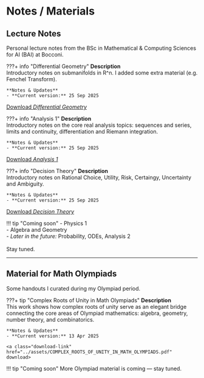 # Notes / Materials

## Lecture Notes

Personal lecture notes from the BSc in Mathematical & Computing Sciences for AI (BAI) at Bocconi. 

???+ info "Differential Geometry"
    **Description**  
    Introductory notes on submanifolds in R^n. I added some extra material (e.g. Fenchel  Transform).

    **Notes & Updates**  
    - **Current version:** 25 Sep 2025  

   <a class="download-link" href="../assets/DIFFERENTIAL_GEOMETRY.pdf" download>Download *Differential Geometry*</a>

???+ info "Analysis 1"
    **Description**  
    Introductory notes on the core real analysis topics: sequences and series, limits and continuity, differentiation and Riemann integration.

    **Notes & Updates**  
    - **Current version:** 25 Sep 2025  

   <a class="download-link" href="../assets/ANALYSIS_1.pdf" download>Download *Analysis 1*</a>

???+ info "Decision Theory"
    **Description**  
    Introductory notes on Rational Choice, Utility, Risk, Certaingy, Uncertainty and Ambiguity.

    **Notes & Updates**  
    - **Current version:** 25 Sep 2025  
 
   <a class="download-link" href="../assets/DECISION_THEORY.pdf" download>Download *Decision Theory*</a>

!!! tip "Coming soon"
    - Physics 1  
    - Algebra and Geometry  
    - *Later in the future:* Probability, ODEs, Analysis 2  
    <br>Stay tuned.
    
---

## Material for Math Olympiads

Some handouts I curated during my Olympiad period. 

???+ tip "Complex Roots of Unity in Math Olympiads"
    **Description**  
    This work shows how complex roots of unity serve as an elegant bridge connecting the core areas of Olympiad mathematics: algebra, geometry, number theory, and combinatorics.

    **Notes & Updates**  
    - **Current version:** 13 Apr 2025    

    <a class="download-link" href="../assets/COMPLEX_ROOTS_OF_UNITY_IN_MATH_OLYMPIADS.pdf" download>

!!! tip "Coming soon"
    More Olympiad material is coming — stay tuned.
